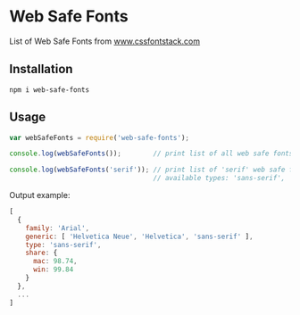 # Web Safe Fonts
List of Web Safe Fonts from www.cssfontstack.com

## Installation
`npm i web-safe-fonts`

## Usage
```js
var webSafeFonts = require('web-safe-fonts');

console.log(webSafeFonts());        // print list of all web safe fonts

console.log(webSafeFonts('serif')); // print list of 'serif' web safe fonts
                                    // available types: 'sans-serif', 'serif', 'monospaced', 'fantasy', 'script'
```
Output example:
```js
[
  {
    family: 'Arial',
    generic: [ 'Helvetica Neue', 'Helvetica', 'sans-serif' ],
    type: 'sans-serif',
    share: { 
      mac: 98.74, 
      win: 99.84 
    }
  },
  ...
]
```

